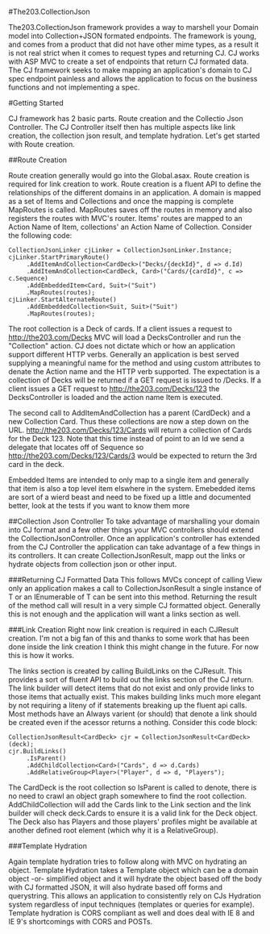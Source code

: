 #The203.CollectionJson

The203.CollectionJson framework provides a way to marshell your Domain model into Collection+JSON formated endpoints. The framework is young, and comes from a product that did not have other mime types, as a result it is not real strict when it comes to request types and returning CJ. CJ works with ASP MVC to create a set of endpoints that return CJ formated data. The CJ framework seeks to make mapping an application's domain to CJ spec endpoint painless and allows the application to focus on the business functions and not implementing a spec.


#Getting Started

CJ framework has 2 basic parts. Route creation and the  Collectio Json Controller. The CJ Controller itself then has multiple aspects like link creation, the collection json result, and template hydration. Let's get started with Route creation.

##Route Creation

Route creation generally would go into the Global.asax. Route creation is required for link creation to work. Route creation is a fluent API to define the relationships of the different domains in an application. A domain is mapped as a set of Items and Collections and once the mapping is complete MapRoutes is called. MapRoutes saves off the routes in memory and also registers the routes with MVC's router. Items' routes are mapped to an Action Name of Item, collections' an Action Name of Collection.  Consider the following code:

```` Csharp
CollectionJsonLinker cjLinker = CollectionJsonLinker.Instance;
cjLinker.StartPrimaryRoute()
     .AddItemAndCollection<CardDeck>("Decks/{deckId}", d => d.Id)
     .AddItemAndCollection<CardDeck, Card>("Cards/{cardId}", c => c.Sequence)
     .AddEmbeddedItem<Card, Suit>("Suit")
     .MapRoutes(routes);
cjLinker.StartAlternateRoute()
     .AddEmbeddedCollection<Suit, Suit>("Suit")
     .MapRoutes(routes);
````
 
 The root collection is a Deck of cards. If a client issues a request to http://the203.com/Decks MVC will load a DecksController and run the "Collection" action. CJ does not dictate which or how an application support different HTTP verbs. Generally an application is best served supplying a meaningful name for the method and using custom attributes to denate the Action name and the HTTP verb supported. The expectation is a collection of Decks will be returned if a GET request is issued to /Decks. If a client issues a GET request to http://the203.com/Decks/123 the DecksController is loaded and the action name Item is executed. 

 The second call to AddItemAndCollection has a parent (CardDeck) and a new Collection Card. Thus these collections are now a step down on the URL. http://the203.com/Decks/123/Cards will return a collection of Cards for the Deck 123. Note that this time instead of point to an Id we send a delegate that locates off of Sequence so http://the203.com/Decks/123/Cards/3 would be expected to return the 3rd card in the deck. 

 Embedded Items are intended to only map to a single item and generally that item is also a top level item elswhere in the system. Emebedded items are sort of a wierd beast and need to be fixed up a little and documented better, look at the tests if you want to know them more

##Collection Json Controller
To take advantage of marshalling your domain into CJ format and a few other things your MVC controllers should extend the CollectionJsonController. Once an application's controller has extended from the CJ Controller the application can take advantage of a few things in its controllers. It can create CollectionJsonResult, mapp out the links or hydrate objects from collection json or other input. 

###Returning CJ Formatted Data
 This follows MVCs concept of calling View only an application makes a call to CollectionJsonResult<T>  a single instance of T or an IEnumerable of T can be sent into this method. Returning the result of the method call will result in a  very simple CJ formatted object. Generally this is not enough and the application will want a links section as well. 

###Link Creation
 Right now link creation is required in each CJResult creation. I'm not a big fan of this and thanks to some work that has been done inside the link creation I think this might change in the future. For now this is how it works. 

The links section is created by calling BuildLinks on the CJResult. This provides a sort of fluent API to build out the links section of the CJ return. The link builder will detect items that do not exist and only provide links to those items that actually exist. This makes building links much more elegant by not requiring a liteny of if statements breaking up the fluent api calls. Most methods have an Always varient (or should) that denote a link should be created even if the acessor returns a nothing. Consider this code block: 
````Csharp
CollectionJsonResult<CardDeck> cjr = CollectionJsonResult<CardDeck>(deck);
cjr.BuildLinks()
	 .IsParent()
	 .AddChildCollection<Card>("Cards", d => d.Cards)
	 .AddRelativeGroup<Player>("Player", d => d, "Players");
````

The CardDeck is the root collection so IsParent is called to denote, there is no need to crawl an object graph somewhere to find the root collection. AddChildCollection will add the Cards link to the Link section and the link builder will check deck.Cards to ensure it is a valid link for the Deck object. The Deck also has Players and those players' profiles might be available at another defined root element (which why it is a RelativeGroup). 

###Template Hydration

Again template hydration tries to follow along with MVC on hydrating an object. Template Hydration takes a Template object which can be a domain object -or- simplified object and it will hydrate the object based off the body with CJ formatted JSON, it will also hydrate based off forms and querystring. This allows an application to consistently rely on CJs Hydration system regardless of input techniques (templates or queries for example). Template hydration is CORS compliant as well and does deal with IE 8 and IE 9's shortcomings with CORS and POSTs. 







